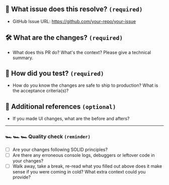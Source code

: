 ## 🌟 What issue does this resolve? `(required)`
- GitHub Issue URL: https://github.com/your-repo/your-issue

## 🛠 What are the changes? `(required)`
- What does this PR do?  What's the context? Please give a technical summary.

## 🧪 How did you test? `(required)`
- How do you know the changes are safe to ship to production? What is the acceptance criteria(s)?

## 📸 Additional references `(optional)`
- If you made UI changes, what are the before and afters?

***

### 🏎 🏎 🏎 Quality check `(reminder)` 
- [ ] Are your changes following SOLID principles?
- [ ] Are there any erroneous console logs, debuggers or leftover code in your changes?
- [ ] Walk away, take a break, re-read what you filled out above does it make sense if you were coming in cold? What extra context could you provide?
